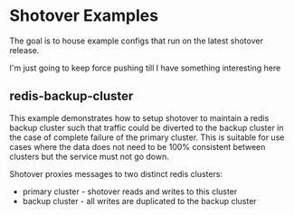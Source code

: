 # Shotover Examples

The goal is to house example configs that run on the latest shotover release.

I'm just going to keep force pushing till I have something interesting here

## redis-backup-cluster

This example demonstrates how to setup shotover to maintain a redis backup cluster such that traffic could be diverted to the backup cluster in the case of complete failure of the primary cluster.
This is suitable for use cases where the data does not need to be 100% consistent between clusters but the service must not go down.

Shotover proxies messages to two distinct redis clusters:
* primary cluster - shotover reads and writes to this cluster
* backup cluster - all writes are duplicated to the backup cluster